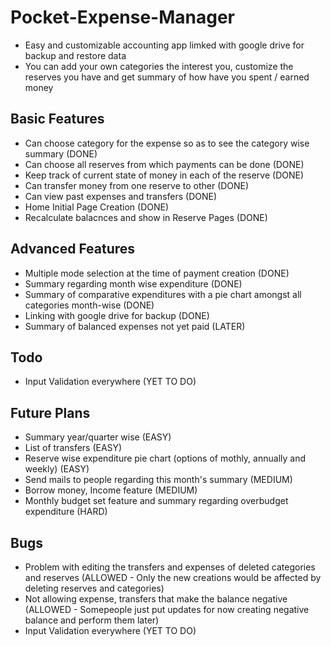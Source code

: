 # Pocket-Expense-Manager
- Easy and customizable accounting app limked with google drive for backup and restore data
- You can add your own categories the interest you, customize the reserves you have and get summary of how have you spent / earned money 

## Basic Features
- Can choose category for the expense so as to see the category wise summary (DONE)
- Can choose all reserves from which payments can be done (DONE)
- Keep track of current state of money in each of the reserve (DONE)
- Can transfer money from one reserve to other (DONE)
- Can view past expenses and transfers (DONE)
- Home Initial Page Creation (DONE)
- Recalculate balacnces and show in Reserve Pages (DONE)

## Advanced Features
- Multiple mode selection at the time of payment creation (DONE)
- Summary regarding month wise  expenditure (DONE)
- Summary of comparative expenditures with a pie chart amongst all categories month-wise (DONE)
- Linking with google drive for backup (DONE)
- Summary of balanced expenses not yet paid (LATER)	

## Todo
- Input Validation everywhere (YET TO DO)

## Future Plans
- Summary year/quarter wise (EASY)
- List of transfers (EASY)
- Reserve wise expenditure pie chart (options of mothly, annually and weekly) (EASY)
- Send mails to people regarding this month's summary (MEDIUM)
- Borrow money, Income feature (MEDIUM)
- Monthly budget set feature and summary regarding overbudget expenditure (HARD)


## Bugs
- Problem with editing the transfers and expenses of deleted categories and reserves 
	(ALLOWED - Only the new creations would be affected by deleting reserves and categories)
- Not allowing expense, transfers that make the balance negative 
	(ALLOWED - Somepeople just put updates for now creating negative balance and perform them later)
- Input Validation everywhere (YET TO DO)